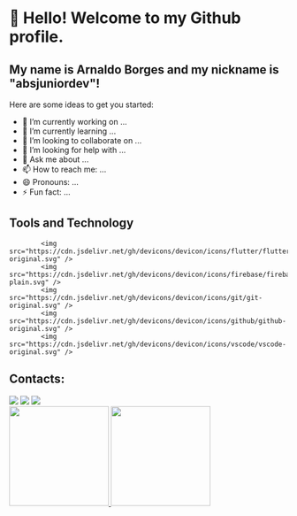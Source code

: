 
# 👋 Hello! Welcome to my Github profile.

## My name is Arnaldo Borges and my nickname is "absjuniordev"!

Here are some ideas to get you started:

- 🔭 I’m currently working on ...
- 🌱 I’m currently learning ...
- 👯 I’m looking to collaborate on ...
- 🤔 I’m looking for help with ...
- 💬 Ask me about ...
- 📫 How to reach me: ...
- 😄 Pronouns: ...
- ⚡ Fun fact: ...

## Tools and Technology

            <img src="https://cdn.jsdelivr.net/gh/devicons/devicon/icons/flutter/flutter-original.svg" /> 
            <img src="https://cdn.jsdelivr.net/gh/devicons/devicon/icons/firebase/firebase-plain.svg" /> 
            <img src="https://cdn.jsdelivr.net/gh/devicons/devicon/icons/git/git-original.svg" /> 
            <img src="https://cdn.jsdelivr.net/gh/devicons/devicon/icons/github/github-original.svg" /> 
            <img src="https://cdn.jsdelivr.net/gh/devicons/devicon/icons/vscode/vscode-original.svg" />
          
## Contacts:        
<div>
<a href="https://www.instagram.com/absjunnior/" target="_blank"><img loading="lazy" src="https://img.shields.io/badge/-Instagram-%23E4405F?style=for-the-badge&logo=instagram&logoColor=white" target="_blank"></a>
<a href = "mailto:abs.junnior@hotmail.com"><img loading="lazy" src="https://img.shields.io/badge/Microsoft_Outlook-0078D4?style=for-the-badge&logo=microsoft-outlook&logoColor=white"></a>  
<a href="https://br.linkedin.com/in/arnaldo-borges-jr" target="_blank"><img loading="lazy" src="https://img.shields.io/badge/-LinkedIn-%230077B5?style=for-the-badge&logo=linkedin&logoColor=white" target="_blank"></a>   
</div>

<div>
<a href="https://github.com/absjuniordev/absjuniordev">
<img loading="lazy" height="180em" src="https://github-readme-stats.vercel.app/api/top-langs/?username=seu-usuário-aqui&layout=compact&langs_count=7&theme=dracula"/>
<img loading="lazy" height="180em" src="https://github-readme-stats.vercel.app/api?username=seu-usuário-aqui&show_icons=true&theme=dracula&include_all_commits=true&count_private=true"/>
</div>          
          


